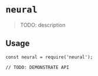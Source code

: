 # `neural`

> TODO: description

## Usage

```
const neural = require('neural');

// TODO: DEMONSTRATE API
```
